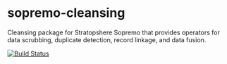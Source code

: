 sopremo-cleansing
=================

Cleansing package for Stratopshere Sopremo that provides operators for data scrubbing, duplicate detection, record linkage, and data fusion.

[![Build Status](https://travis-ci.org/AHeise/sopremo-cleansing.png)](https://travis-ci.org/AHeise/sopremo-cleansing)

